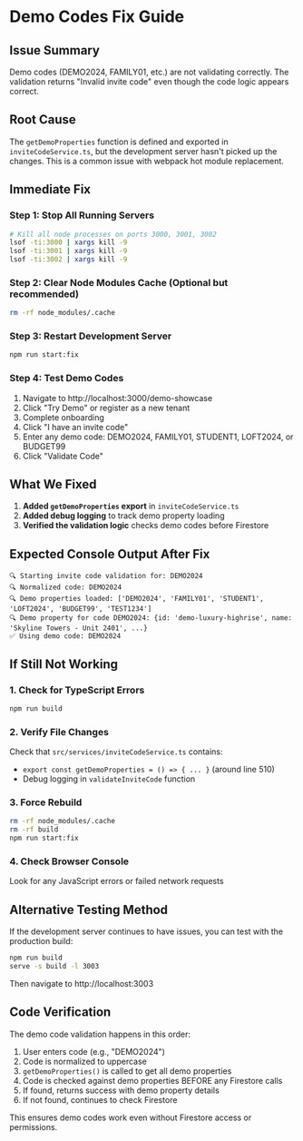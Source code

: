 # Demo Codes Fix Guide

## Issue Summary
Demo codes (DEMO2024, FAMILY01, etc.) are not validating correctly. The validation returns "Invalid invite code" even though the code logic appears correct.

## Root Cause
The `getDemoProperties` function is defined and exported in `inviteCodeService.ts`, but the development server hasn't picked up the changes. This is a common issue with webpack hot module replacement.

## Immediate Fix

### Step 1: Stop All Running Servers
```bash
# Kill all node processes on ports 3000, 3001, 3002
lsof -ti:3000 | xargs kill -9
lsof -ti:3001 | xargs kill -9
lsof -ti:3002 | xargs kill -9
```

### Step 2: Clear Node Modules Cache (Optional but recommended)
```bash
rm -rf node_modules/.cache
```

### Step 3: Restart Development Server
```bash
npm run start:fix
```

### Step 4: Test Demo Codes
1. Navigate to http://localhost:3000/demo-showcase
2. Click "Try Demo" or register as a new tenant
3. Complete onboarding
4. Click "I have an invite code"
5. Enter any demo code: DEMO2024, FAMILY01, STUDENT1, LOFT2024, or BUDGET99
6. Click "Validate Code"

## What We Fixed

1. **Added `getDemoProperties` export** in `inviteCodeService.ts`
2. **Added debug logging** to track demo property loading
3. **Verified the validation logic** checks demo codes before Firestore

## Expected Console Output After Fix
```
🔍 Starting invite code validation for: DEMO2024
🔍 Normalized code: DEMO2024
🔍 Demo properties loaded: ['DEMO2024', 'FAMILY01', 'STUDENT1', 'LOFT2024', 'BUDGET99', 'TEST1234']
🔍 Demo property for code DEMO2024: {id: 'demo-luxury-highrise', name: 'Skyline Towers - Unit 2401', ...}
✅ Using demo code: DEMO2024
```

## If Still Not Working

### 1. Check for TypeScript Errors
```bash
npm run build
```

### 2. Verify File Changes
Check that `src/services/inviteCodeService.ts` contains:
- `export const getDemoProperties = () => { ... }` (around line 510)
- Debug logging in `validateInviteCode` function

### 3. Force Rebuild
```bash
rm -rf node_modules/.cache
rm -rf build
npm run start:fix
```

### 4. Check Browser Console
Look for any JavaScript errors or failed network requests

## Alternative Testing Method

If the development server continues to have issues, you can test with the production build:

```bash
npm run build
serve -s build -l 3003
```

Then navigate to http://localhost:3003

## Code Verification

The demo code validation happens in this order:
1. User enters code (e.g., "DEMO2024")
2. Code is normalized to uppercase
3. `getDemoProperties()` is called to get all demo properties
4. Code is checked against demo properties BEFORE any Firestore calls
5. If found, returns success with demo property details
6. If not found, continues to check Firestore

This ensures demo codes work even without Firestore access or permissions. 